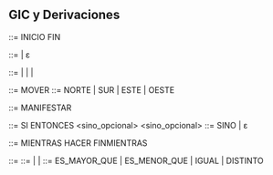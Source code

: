 ## GIC y Derivaciones

<programa> ::= INICIO <bloque> FIN

<bloque> ::= <instruccion> <bloque> | ε

<instruccion> ::= <movimiento> 
                | <accion> 
                | <condicional> 
                | <bucle>

<movimiento> ::= MOVER <direccion>
<direccion> ::= NORTE | SUR | ESTE | OESTE

<accion> ::= MANIFESTAR <cadena>

<condicional> ::= SI <expresion> ENTONCES <bloque> <sino_opcional>
<sino_opcional> ::= SINO <bloque> | ε

<bucle> ::= MIENTRAS <expresion> HACER <bloque> FINMIENTRAS

<expresion> ::= <ident> <operador> <valor>
<valor> ::= <numero> | <ident> | <cadena>
<operador> ::= ES_MAYOR_QUE | ES_MENOR_QUE | IGUAL | DISTINTO
